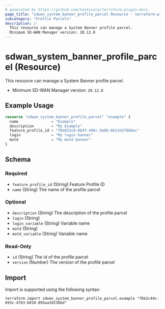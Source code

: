 ```yaml
---
# generated by https://github.com/hashicorp/terraform-plugin-docs
page_title: "sdwan_system_banner_profile_parcel Resource - terraform-provider-sdwan"
subcategory: "Profile Parcels"
description: |-
  This resource can manage a System Banner profile parcel.
  Minimum SD-WAN Manager version: 20.12.0
---
```


# sdwan_system_banner_profile_parcel (Resource)

This resource can manage a System Banner profile parcel.
  - Minimum SD-WAN Manager version: `20.12.0`

## Example Usage

```terraform
resource "sdwan_system_banner_profile_parcel" "example" {
  name               = "Example"
  description        = "My Example"
  feature_profile_id = "f6dd22c8-0b4f-496c-9a0b-6813d1f8b8ac"
  login              = "My login banner"
  motd               = "My motd banner"
}
```

<!-- schema generated by tfplugindocs -->
## Schema

### Required

- `feature_profile_id` (String) Feature Profile ID
- `name` (String) The name of the profile parcel

### Optional

- `description` (String) The description of the profile parcel
- `login` (String)
- `login_variable` (String) Variable name
- `motd` (String)
- `motd_variable` (String) Variable name

### Read-Only

- `id` (String) The id of the profile parcel
- `version` (Number) The version of the profile parcel

## Import

Import is supported using the following syntax:

```shell
terraform import sdwan_system_banner_profile_parcel.example "f6b2c44c-693c-4763-b010-895aa3d236bd"
```
